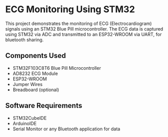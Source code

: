 # ECG Monitoring Using STM32

This project demonstrates the monitoring of ECG (Electrocardiogram) signals using an STM32 Blue Pill microcontroller. The ECG data is captured using STM32 via ADC and transmitted to an ESP32-WROOM via UART, for bluetooth sharing.


## Components Used

- STM32F103C8T6 Blue Pill Microcontroller
- AD8232 ECG Module
- ESP32-WROOM
- Jumper Wires
- Breadboard (optional)


## Software Requirements

- STM32CubeIDE
- ArduinoIDE 
- Serial Monitor or any Bluetooth application for data

